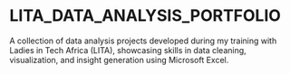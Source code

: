 # LITA_DATA_ANALYSIS_PORTFOLIO
A collection of data analysis projects developed during my training with Ladies in Tech Africa (LITA), showcasing skills in data cleaning, visualization, and insight generation using Microsoft Excel.
